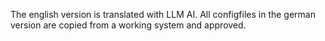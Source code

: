 The english version is translated with LLM AI. All configfiles in the german version are copied from a working system and approved.
